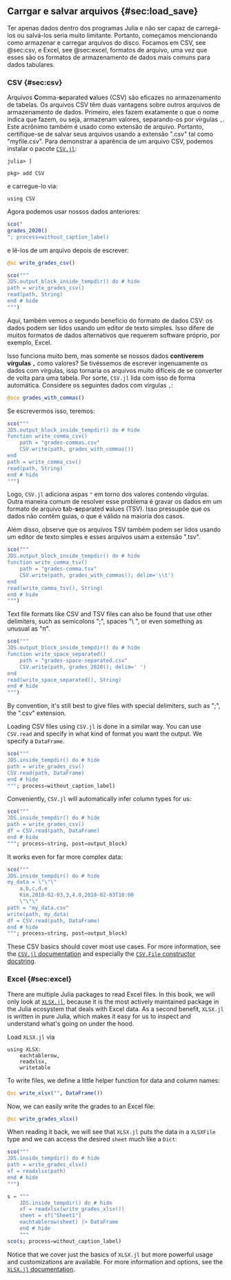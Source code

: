 ## Carrgar e salvar arquivos {#sec:load_save}

Ter apenas dados dentro dos programas Julia e não ser capaz de carregá-los ou salvá-los seria muito limitante.
Portanto, começamos mencionando como armazenar e carregar arquivos do disco.
Focamos em CSV, see @sec:csv, e Excel, see @sec:excel, formatos de arquivo, uma vez que esses são os formatos de armazenamento de dados mais comuns para dados tabulares.

### CSV {#sec:csv}

Arquivos **C**omma-**s**eparated **v**alues (CSV) são eficazes no armazenamento de tabelas.
Os arquivos CSV têm duas vantagens sobre outros arquivos de armazenamento de dados.
Primeiro, eles fazem exatamente o que o nome indica que fazem, ou seja, armazenam valores, separando-os por vírgulas `,`.
Este acrônimo também é usado como extensão de arquivo.
Portanto, certifique-se de salvar seus arquivos usando a extensão ".csv" tal como "myfile.csv".
Para demonstrar a aparência de um arquivo CSV, podemos instalar o pacote [`CSV.jl`](http://csv.juliadata.org/latest/):

```
julia> ]

pkg> add CSV
```

e carregue-lo via:

```
using CSV
```

Agora podemos usar nossos dados anteriores:

```jl
sco("
grades_2020()
"; process=without_caption_label)
```

e lê-los de um arquivo depois de escrever:

```jl
@sc write_grades_csv()
```

```jl
sco("""
JDS.output_block_inside_tempdir() do # hide
path = write_grades_csv()
read(path, String)
end # hide
""")
```

Aqui, também vemos o segundo benefício do formato de dados CSV: os dados podem ser lidos usando um editor de texto simples.
Isso difere de muitos formatos de dados alternativos que requerem software próprio, por exemplo, Excel.

Isso funciona muito bem, mas somente se nossos dados **contiverem vírgulas `,`** como valores?
Se tivéssemos de escrever ingenuamente os dados com vírgulas, issp tornaria os arquivos muito difíceis de se converter de volta para uma tabela.
Por sorte, `CSV.jl` lida com isso de forma automática.
Considere os seguintes dados com vírgulas `,`:

```jl
@sco grades_with_commas()
```

Se escrevermos isso, teremos:

```jl
sco("""
JDS.output_block_inside_tempdir() do # hide
function write_comma_csv()
    path = "grades-commas.csv"
    CSV.write(path, grades_with_commas())
end
path = write_comma_csv()
read(path, String)
end # hide
""")
```

Logo, `CSV.jl` adiciona aspas `"` em torno dos valores contendo vírgulas.
Outra maneira comum de resolver esse problema é gravar os dados em um formato de arquivo **t**ab-**s**eparated **v**alues (TSV).
Isso pressupõe que os dados não contêm guias, o que é válido na maioria dos casos.

Além disso, observe que os arquivos TSV também podem ser lidos usando um editor de texto simples e esses arquivos usam a extensão ".tsv".

```jl
sco("""
JDS.output_block_inside_tempdir() do # hide
function write_comma_tsv()
    path = "grades-comma.tsv"
    CSV.write(path, grades_with_commas(); delim='\\t')
end
read(write_comma_tsv(), String)
end # hide
""")
```

Text file formats like CSV and TSV files can also be found that use other delimiters, such as semicolons ";", spaces "\ ", or even something as unusual as "π".

```jl
sco("""
JDS.output_block_inside_tempdir() do # hide
function write_space_separated()
    path = "grades-space-separated.csv"
    CSV.write(path, grades_2020(); delim=' ')
end
read(write_space_separated(), String)
end # hide
""")
```

By convention, it's still best to give files with special delimiters, such as ";", the ".csv" extension.

Loading CSV files using `CSV.jl` is done in a similar way.
You can use `CSV.read` and specify in what kind of format you want the output.
We specify a `DataFrame`.

```jl
sco("""
JDS.inside_tempdir() do # hide
path = write_grades_csv()
CSV.read(path, DataFrame)
end # hide
"""; process=without_caption_label)
```

Conveniently, `CSV.jl` will automatically infer column types for us:

```jl
sco("""
JDS.inside_tempdir() do # hide
path = write_grades_csv()
df = CSV.read(path, DataFrame)
end # hide
"""; process=string, post=output_block)
```

It works even for far more complex data:

```jl
sco("""
JDS.inside_tempdir() do # hide
my_data = \"\"\"
    a,b,c,d,e
    Kim,2018-02-03,3,4.0,2018-02-03T10:00
    \"\"\"
path = "my_data.csv"
write(path, my_data)
df = CSV.read(path, DataFrame)
end # hide
"""; process=string, post=output_block)
```

These CSV basics should cover most use cases.
For more information, see the [`CSV.jl` documentation](https://csv.juliadata.org/stable) and especially the [`CSV.File` constructor docstring](https://csv.juliadata.org/stable/#CSV.File).

### Excel {#sec:excel}

There are multiple Julia packages to read Excel files.
In this book, we will only look at [`XLSX.jl`](https://github.com/felipenoris/XLSX.jl), because it is the most actively maintained package in the Julia ecosystem that deals with Excel data.
As a second benefit, `XLSX.jl` is written in pure Julia, which makes it easy for us to inspect and understand what's going on under the hood.

Load `XLSX.jl` via

```
using XLSX:
    eachtablerow,
    readxlsx,
    writetable
```

To write files, we define a little helper function for data and column names:

```jl
@sc write_xlsx("", DataFrame())
```

Now, we can easily write the grades to an Excel file:

```jl
@sc write_grades_xlsx()
```

When reading it back, we will see that `XLSX.jl` puts the data in a `XLSXFile` type and we can access the desired `sheet` much like a `Dict`:

```jl
sco("""
JDS.inside_tempdir() do # hide
path = write_grades_xlsx()
xf = readxlsx(path)
end # hide
""")
```

```jl
s = """
    JDS.inside_tempdir() do # hide
    xf = readxlsx(write_grades_xlsx())
    sheet = xf["Sheet1"]
    eachtablerow(sheet) |> DataFrame
    end # hide
    """
sco(s; process=without_caption_label)
```

Notice that we cover just the basics of `XLSX.jl` but more powerful usage and customizations are available.
For more information and options, see the [`XLSX.jl` documentation](https://felipenoris.github.io/XLSX.jl/stable/).
